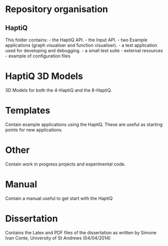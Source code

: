 # Repository organisation

## HaptiQ 

This folder contains:
	- the HaptiQ API.
	- the Input API.
	- two Example applications (graph visualiser and function visualiser).
	- a test application used for developing and debugging.
	- a small test suite
	- external resources
	- example of configuration files
	
# HaptiQ 3D Models

3D Models for both the 4-HaptiQ and the 8-HaptiQ.

# Templates

Contain example applications using the HaptiQ. These are useful as starting points for new applications.

# Other

Contain work in progress projects and experimental code. 

# Manual

Contain a manual useful to get start with the HaptiQ

# Dissertation

Contains the Latex and PDF files of the dissertation as written by Simone Ivan Conte, University of St Andrews (04/04/2014) 